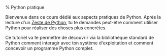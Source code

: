 % Python pratique

Bienvenue dans ce cours dédié aux aspects pratiques de Python.
Après la lecture d'un [Zeste de Python](), tu te demandes peut-être comment utiliser Python pour réaliser des choses plus concrètes.

Ce tutoriel va te permettre de découvrir via la bibliothèque standard de Python comment interagir avec ton système d'exploitation et comment concevoir un programme Python complet.
